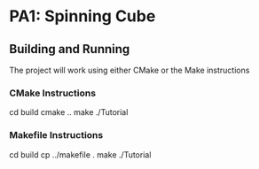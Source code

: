# PA1: Spinning Cube

## Building and Running
The project will work using either CMake or the Make instructions

### CMake Instructions
cd build
cmake ..
make
./Tutorial

### Makefile Instructions 
cd build
cp ../makefile .
make
./Tutorial
